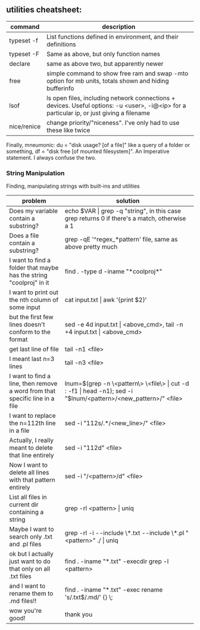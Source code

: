 ## utilities cheatsheet:

| command | description |
| ------------- | ------------- |
| typeset -f | List functions defined in environment, and their definitions |
| typeset -F | Same as above, but only function names |
| declare | same as above two, but apparently newer |
| free | simple command to show free ram and swap -mto option for mb units, totals shown and hiding bufferinfo |
| lsof | ls open files, including network connections + devices. Useful options: -u \<user\>, -i@\<ip\> for a particular ip, or just giving a filename |
| nice/renice | change priority/"niceness". I've only had to use these like twice |

Finally, mneumonic: du = "disk usage? [of a file]" like a query of a folder or something, df = "disk free [of mounted filesystem]". An Imperative statement. I always confuse the two.

### String Manipulation

Finding, manipulating strings with built-ins and utilities

| problem | solution |
| ------------- | ------------- |
| Does my variable contain a substring? | echo $VAR \| grep -q "string", in this case grep returns 0 if there's a match, otherwise a 1 |
| Does a file contain a substring? | grep -qE '^regex_*pattern' file, same as above pretty much |
| I want to find a folder that maybe has the string "coolproj" in it  | find . -type d -iname "\*coolproj\*" |
| I want to print out the nth column of some input | cat input.txt \| awk '{print $2}' |
| but the first few lines doesn't conform to the format| sed -e 4d input.txt \| \<above_cmd\>, tail -n +4 input.txt \| \<above_cmd\> |
| get last line of file| tail -n1 \<file\> |
| I meant last n=3 lines | tail -n3 \<file\> |
| I want to find a line, then remove a word from that specific line in a file | lnum=$(grep -n \<pattern\> \<file\> \| cut -d : -f1 \| head -n1); sed -i "$lnum/\<pattern\>/\<new_pattern\>/" \<file\> |
| I want to replace the n=112th line in a file | sed -i "112s/.*/\<new_line\>/" \<file\> |
| Actually, I really meant to delete that line entirely | sed -i "112d" \<file\> |
| Now I want to delete all lines with that pattern entirely | sed -i "/\<pattern\>/d" \<file\> |
| List all files in current dir containing a string | grep -rl \<pattern\>  \| uniq|
| Maybe I want to search only .txt and .pl files | grep -rl -i --include \\\*.txt --include \\\*.pl "\<pattern\>" ./ \| uniq |
| ok but I actually just want to do that only on all .txt files | find . -iname "*.txt" -execdir grep -l \<pattern\>  |
| and I want to rename them to .md files!! | find . -iname "*.txt" -exec rename 's/.txt$/.md/' {} \\;|
| wow you're good! | thank you |

<!-- Bash-specific string manipulation, where variable $str will hold our string
| problem | solution |
| ------------- | ------------- |
| I want to change the extension from .txt to .md | ${str:} |
| I want to change the extension from .txt to .md | | >

